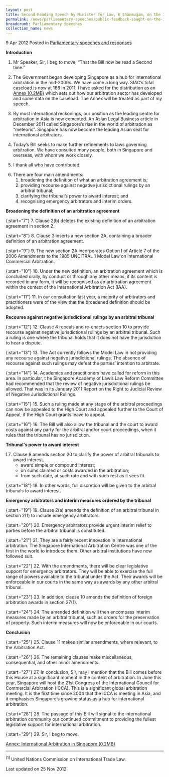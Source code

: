 ```yaml
---
layout: post
title: Second Reading Speech by Minister for Law, K Shanmugam, on the International Arbitration (Amendment) Bill
permalink: /news/parliamentary-speeches/public-feedback-sought-on-the-international-arbitration-amendment-bill
breadcrumb: Parliamentary Speeches
collection_name: news
---
```


9 Apr 2012 Posted in [Parliamentary speeches and responses](/news/parliamentary-speeches)

**Introduction**

1. Mr Speaker, Sir, I beg to move, “That the Bill now be read a Second time.”

2. The Government began developing Singapore as a hub for international arbitration in the mid-2000s. We have come a long way. SIAC’s total caseload is now at 188 in 2011. I have asked for the distribution as an [Annex (0.2MB)](/files/news/parliamentary-speeches/2012/04/linkclick7460.pdf) which sets out how our arbitration sector has developed and some data on the caseload. The Annex will be treated as part of my speech.

3. By most international reckonings, our position as the leading centre for arbitration in Asia is now cemented. An Asian Legal Business article in December 2011 called Singapore’s rise in the world of arbitration as “meteoric”. Singapore has now become the leading Asian seat for international arbitrators.

4. Today’s Bill seeks to make further refinements to laws governing arbitration. We have consulted many people, both in Singapore and overseas, with whom we work closely.

5. I thank all who have contributed.


<ol start="6">
<li>There are four main amendments:

<ol>
<li>broadening the definition of what an arbitration agreement is;</li>
<li>providing recourse against negative jurisdictional rulings by an arbitral tribunal;</li>
<li>clarifying the tribunal’s power to award interest; and</li>
<li>recognising emergency arbitrators and interim orders.</li>

</ol>
</li>
</ol>


**Broadening the definition of an arbitration agreement**

{:start="7"}
7. Clause 2(b) deletes the existing definition of an arbitration agreement in section 2.

{:start="8"}
8. Clause 3 inserts a new section 2A, containing a broader definition of an arbitration agreement.

{:start="9"}
9. The new section 2A incorporates Option I of Article 7 of the 2006 Amendments to the 1985 UNCITRAL 1 Model Law on International Commercial Arbitration.

{:start="10"}
10. Under the new definition, an arbitration agreement which is concluded orally, by conduct or through any other means, if its content is recorded in any form, it will be recognised as an arbitration agreement within the context of the International Arbitration Act (IAA).

{:start="11"}
11. In our consultation last year, a majority of arbitrators and practitioners were of the view that the broadened definition should be adopted.


**Recourse against negative jurisdictional rulings by an arbitral tribunal**

{:start="12"}
12. Clause 4 repeals and re-enacts section 10 to provide recourse against negative jurisdictional rulings by an arbitral tribunal. Such a ruling is one where the tribunal holds that it does not have the jurisdiction to hear a dispute.

{:start="13"}
13. The Act currently follows the Model Law in not providing any recourse against negative jurisdictional rulings. The absence of recourse against such rulings may defeat the parties’ intention to arbitrate.

{:start="14"}
14. Academics and practitioners have called for reform in this area. In particular, t he Singapore Academy of Law’s Law Reform Committee had recommended that the review of negative jurisdictional rulings be allowed. That was in its January 2011 Report on the Right to Judicial Review of Negative Jurisdictional Rulings.

{:start="15"}
15. Such a ruling made at any stage of the arbitral proceedings can now be appealed to the High Court and appealed further to the Court of Appeal, if the High Court grants leave to appeal.

{:start="16"}
16. The Bill will also allow the tribunal and the court to award costs against any party for the arbitral and/or court proceedings, when it rules that the tribunal has no jurisdiction.


**Tribunal's power to award interest**

<ol start="17">
<li>Clause 9 amends section 20 to clarify the power of arbitral tribunals to award interest.

<ul>

<li>award simple or compound interest;</li>
<li>on sums claimed or costs awarded in the arbitration;</li>
<li> from such date, at such rate and with such rest as it sees fit.</li>
</ul>

</li>
</ol>


{:start="18"}
18. In other words, full discretion will be given to the arbitral tribunals to award interest.


**Emergency arbitrators and interim measures ordered by the tribunal**

{:start="19"}
19. Clause 2(a) amends the definition of an arbitral tribunal in section 2(1) to include emergency arbitrators.

{:start="20"}
20. Emergency arbitrators provide urgent interim relief to parties before the arbitral tribunal is constituted.

{:start="21"}
21. They are a fairly recent innovation in international arbitration. The Singapore International Arbitration Centre was one of the first in the world to introduce them. Other arbitral institutions have now followed suit.

{:start="22"}
22. With the amendments, there will be clear legislative support for emergency arbitrators. They will be able to exercise the full range of powers available to the tribunal under the Act. Their awards will be enforceable in our courts in the same way as awards by any other arbitral tribunal.

{:start="23"}
23. In addition, clause 10 amends the definition of foreign arbitration awards in section 27(1).

{:start="24"}
24. The amended definition will then encompass interim measures made by an arbitral tribunal, such as orders for the preservation of property. Such interim measures will now be enforceable in our courts.

**Conclusion**

{:start="25"}
25. Clause 11 makes similar amendments, where relevant, to the Arbitration Act.

{:start="26"}
26. The remaining clauses make miscellaneous, consequential, and other minor amendments.

{:start="27"}
27. In conclusion, Sir, may I mention that the Bill comes before this House at a significant moment in the context of arbitration. In June this year, Singapore will host the 21st Congress of the International Council for Commercial Arbitration (ICCA). This is a significant global arbitration meeting. It is the first time since 2004 that the ICCA is meeting in Asia, and it emphasises Singapore’s growing status as a hub for international arbitration.

{:start="28"}
28. The passage of this Bill will signal to the international arbitration community our continued commitment to providing the fullest legislative support for international arbitration.

{:start="29"}
29. Sir, I beg to move.

[Annex: International Arbitration in Singapore (0.2MB)](/files/news/parliamentary-speeches/2012/04/linkclick7460.pdf)

---

<sup>[1]</sup>  United Nations Commission on International Trade Law.


<p class="right-side-updated">Last updated on 25 Nov 2012</p>


